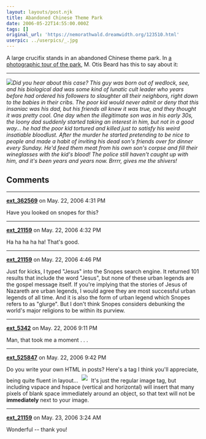 ```yaml
---
layout: layouts/post.njk
title: Abandoned Chinese Theme Park
date: 2006-05-22T14:55:00.000Z
tags: []
original_url: 'https://nemorathwald.dreamwidth.org/123510.html'
userpic: ../userpics/_.jpg
---
```

A large crucifix stands in an abandoned Chinese theme park. In [a photographic tour of the park](http://www.jlasso.com/disgraceland/9.html), M. Otis Beard has this to say about it:

* * *

![](http://www.jlasso.com/disgraceland/jeez.jpg)_Did you hear about this case? This guy was born out of wedlock, see, and his biological dad was some kind of lunatic cult leader who years before had ordered his followers to slaughter all their neighbors, right down to the babies in their cribs. The poor kid would never admit or deny that this insaniac was his dad, but his friends all knew it was true, and they thought it was pretty cool. One day when the illegitimate son was in his early 30s, the loony dad suddenly started taking an interest in him, but not in a good way... he had the poor kid tortured and killed just to satisfy his weird insatiable bloodlust. After the murder he started pretending to be nice to people and made a habit of inviting his dead son's friends over for dinner every Sunday. He'd feed them meat from his own son's corpse and fill their wineglasses with the kid's blood! The police still haven't caught up with him, and it's been years and years now. Brrrr, gives me the shivers!_

## Comments

---

**[ext_362569](https://www.dreamwidth.org/users/ext_362569)** on May. 22, 2006 4:31 PM

Have you looked on snopes for this?

---

**[ext_21159](https://www.dreamwidth.org/users/ext_21159)** on May. 22, 2006 4:32 PM

Ha ha ha ha ha! That's good.

---

**[ext_21159](https://www.dreamwidth.org/users/ext_21159)** on May. 22, 2006 4:46 PM

Just for kicks, I typed "Jesus" into the Snopes search engine. It returned 101 results that include the word "Jesus", but none of these urban legends are the gospel message itself. If you're implying that the stories of Jesus of Nazareth are urban legends, I would agree they are most successful urban legends of all time. And it is also the form of urban legend which Snopes refers to as "glurge". But I don't think Snopes considers debunking the world's major religions to be within its purview.

---

**[ext_5342](https://www.dreamwidth.org/users/ext_5342)** on May. 22, 2006 9:11 PM

Man, that took me a moment . . .

---

**[ext_525847](https://www.dreamwidth.org/users/ext_525847)** on May. 22, 2006 9:42 PM

Do you write your own HTML in posts? Here's a tag I think you'll appreciate, being quite fluent in layout... <img hspace="5" vspace="5" src="Wherever your pic comes from"> It's just the regular image tag, but including vspace and hspace (vertical and horizontal) will insert that many pixels of blank space immediately around an object, so that text will not be **immediately** next to your image.

---

**[ext_21159](https://www.dreamwidth.org/users/ext_21159)** on May. 23, 2006 3:24 AM

Wonderful -- thank you!
